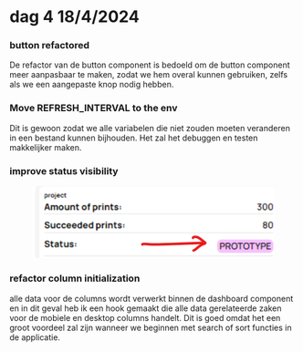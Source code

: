 # dag 4 18/4/2024

### button refactored&#x20;

De refactor van de button component is bedoeld om de button component meer aanpasbaar te maken, zodat we hem overal kunnen gebruiken, zelfs als we een aangepaste knop nodig hebben.

### Move REFRESH\_INTERVAL to the env

Dit is gewoon zodat we alle variabelen die niet zouden moeten veranderen in een bestand kunnen bijhouden. Het zal het debuggen en testen makkelijker maken.



### improve status visibility&#x20;

<figure><img src="../.gitbook/assets/image (1) (1).png" alt=""><figcaption></figcaption></figure>

### refactor column initialization

alle data voor de columns wordt verwerkt binnen de dashboard component en in dit geval heb ik een hook gemaakt die alle data gerelateerde zaken voor de mobiele en desktop columns handelt. Dit is goed omdat het een groot voordeel zal zijn wanneer we beginnen met search of sort functies in de applicatie.
